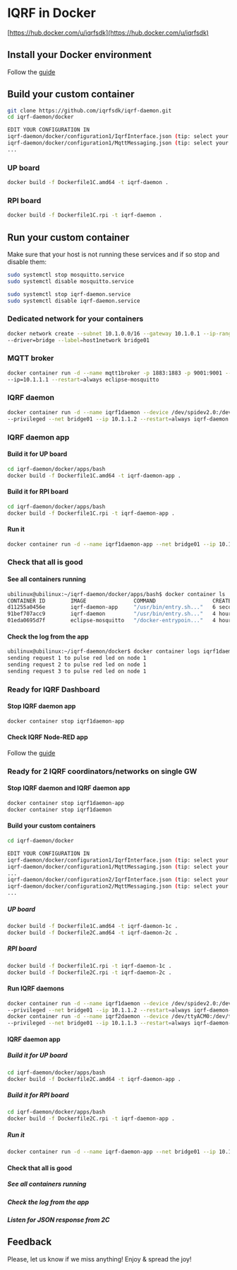 # IQRF in Docker

[https://hub.docker.com/u/iqrfsdk](https://hub.docker.com/u/iqrfsdk)

## Install your Docker environment

Follow the [guide](https://github.com/iqrfsdk/iqrf-daemon/blob/master/docker/INSTALL.md)

## Build your custom container

```Bash
git clone https://github.com/iqrfsdk/iqrf-daemon.git
cd iqrf-daemon/docker

EDIT YOUR CONFIGURATION IN
iqrf-daemon/docker/configuration1/IqrfInterface.json (tip: select your IQRF interface)
iqrf-daemon/docker/configuration1/MqttMessaging.json (tip: select your broker IP address)
...
```

### UP board

```Bash
docker build -f Dockerfile1C.amd64 -t iqrf-daemon .
```

### RPI board

```Bash
docker build -f Dockerfile1C.rpi -t iqrf-daemon .
```

## Run your custom container

Make sure that your host is not running these services and if so stop and disable them:

```Bash
sudo systemctl stop mosquitto.service
sudo systemctl disable mosquitto.service

sudo systemctl stop iqrf-daemon.service
sudo systemctl disable iqrf-daemon.service
```

### Dedicated network for your containers

```Bash
docker network create --subnet 10.1.0.0/16 --gateway 10.1.0.1 --ip-range=10.1.1.0/24 \ 
--driver=bridge --label=host1network bridge01
```

### MQTT broker

```Bash
docker container run -d --name mqtt1broker -p 1883:1883 -p 9001:9001 --network=bridge01 \
--ip=10.1.1.1 --restart=always eclipse-mosquitto
```

### IQRF daemon

```Bash
docker container run -d --name iqrf1daemon --device /dev/spidev2.0:/dev/spidev2.0 \
--privileged --net bridge01 --ip 10.1.1.2 --restart=always iqrf-daemon
```

### IQRF daemon app

#### Build it for UP board

```Bash
cd iqrf-daemon/docker/apps/bash
docker build -f Dockerfile1C.amd64 -t iqrf-daemon-app .
```

#### Build it for RPI board

```Bash
cd iqrf-daemon/docker/apps/bash
docker build -f Dockerfile1C.rpi -t iqrf-daemon-app .
```

#### Run it

```Bash
docker container run -d --name iqrf1daemon-app --net bridge01 --ip 10.1.1.3 --restart=always iqrf-daemon-app
```

### Check that all is good

#### See all containers running

```Bash
ubilinux@ubilinux:~/iqrf-daemon/docker/apps/bash$ docker container ls
CONTAINER ID        IMAGE               COMMAND                  CREATED             STATUS              PORTS                                            NAMES
d11255a0456e        iqrf-daemon-app     "/usr/bin/entry.sh..."   6 seconds ago       Up 6 seconds                                                         iqrf1daemon-app
91bef707acc9        iqrf-daemon         "/usr/bin/entry.sh..."   4 hours ago         Up 4 hours                                                           iqrf1daemon
01eda0695d7f        eclipse-mosquitto   "/docker-entrypoin..."   4 hours ago         Up 4 hours          0.0.0.0:1883->1883/tcp, 0.0.0.0:9001->9001/tcp   mqtt1broker
```

#### Check the log from the app

```Bash
ubilinux@ubilinux:~/iqrf-daemon/docker$ docker container logs iqrf1daemon-app
sending request 1 to pulse red led on node 1
sending request 2 to pulse red led on node 1
sending request 3 to pulse red led on node 1
```

### Ready for IQRF Dashboard

#### Stop IQRF daemon app

```Bash
docker container stop iqrf1daemon-app
```

#### Check IQRF Node-RED app

Follow the [guide](https://github.com/iqrfsdk/iot-starter-kit/tree/master/apps)

### Ready for 2 IQRF coordinators/networks on single GW

#### Stop IQRF daemon and IQRF daemon app

```Bash
docker container stop iqrf1daemon-app
docker container stop iqrf1daemon
```

#### Build your custom containers

```Bash
cd iqrf-daemon/docker

EDIT YOUR CONFIGURATION IN
iqrf-daemon/docker/configuration1/IqrfInterface.json (tip: select your IQRF interface)
iqrf-daemon/docker/configuration1/MqttMessaging.json (tip: select your broker IP address)
...
iqrf-daemon/docker/configuration2/IqrfInterface.json (tip: select your IQRF interface)
iqrf-daemon/docker/configuration2/MqttMessaging.json (tip: select your broker IP address)
...
```

##### UP board

```Bash
docker build -f Dockerfile1C.amd64 -t iqrf-daemon-1c .
docker build -f Dockerfile2C.amd64 -t iqrf-daemon-2c .
```

##### RPI board

```Bash
docker build -f Dockerfile1C.rpi -t iqrf-daemon-1c .
docker build -f Dockerfile2C.rpi -t iqrf-daemon-2c .
```

#### Run IQRF daemons

```Bash
docker container run -d --name iqrf1daemon --device /dev/spidev2.0:/dev/spidev2.0 \
--privileged --net bridge01 --ip 10.1.1.2 --restart=always iqrf-daemon-1c
docker container run -d --name iqrf2daemon --device /dev/ttyACM0:/dev/ttyACM0 \
--privileged --net bridge01 --ip 10.1.1.3 --restart=always iqrf-daemon-2c
```

#### IQRF daemon app

##### Build it for UP board

```Bash
cd iqrf-daemon/docker/apps/bash
docker build -f Dockerfile2C.amd64 -t iqrf-daemon-app .
```

##### Build it for RPI board

```Bash
cd iqrf-daemon/docker/apps/bash
docker build -f Dockerfile2C.rpi -t iqrf-daemon-app .
```

##### Run it

```Bash
docker container run -d --name iqrf-daemon-app --net bridge01 --ip 10.1.1.4 --restart=always iqrf-daemon-app
```

#### Check that all is good

##### See all containers running

##### Check the log from the app

##### Listen for JSON response from 2C

## Feedback

Please, let us know if we miss anything!
Enjoy & spread the joy!
